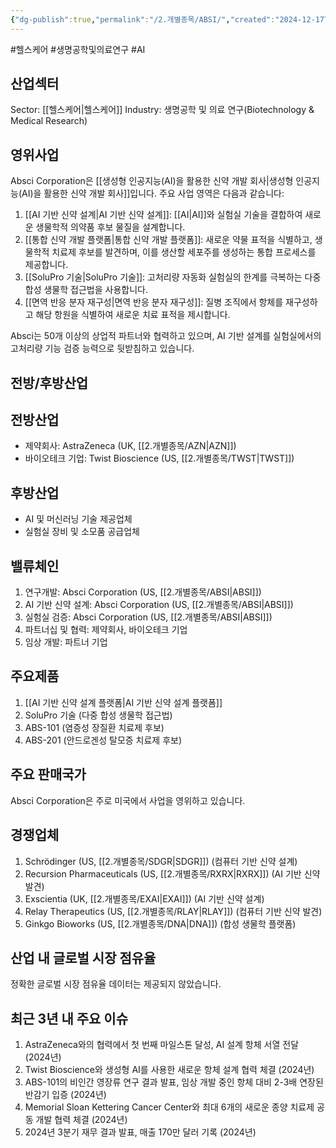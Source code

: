 ```yaml
---
{"dg-publish":true,"permalink":"/2.개별종목/ABSI/","created":"2024-12-17T21:13:53.458+09:00","updated":"2025-07-29T21:37:04.244+09:00"}
---
```


#헬스케어 #생명공학및의료연구 #AI 

## 산업섹터

Sector: [[헬스케어\|헬스케어]]
Industry: 생명공학 및 의료 연구(Biotechnology & Medical Research)

## 영위사업

Absci Corporation은 [[생성형 인공지능(AI)을 활용한 신약 개발 회사\|생성형 인공지능(AI)을 활용한 신약 개발 회사]]입니다. 주요 사업 영역은 다음과 같습니다:

1. [[AI 기반 신약 설계\|AI 기반 신약 설계]]: [[AI\|AI]]와 실험실 기술을 결합하여 새로운 생물학적 의약품 후보 물질을 설계합니다.
2. [[통합 신약 개발 플랫폼\|통합 신약 개발 플랫폼]]: 새로운 약물 표적을 식별하고, 생물학적 치료제 후보를 발견하며, 이를 생산할 세포주를 생성하는 통합 프로세스를 제공합니다.
3. [[SoluPro 기술\|SoluPro 기술]]: 고처리량 자동화 실험실의 한계를 극복하는 다중 합성 생물학 접근법을 사용합니다.
4. [[면역 반응 분자 재구성\|면역 반응 분자 재구성]]: 질병 조직에서 항체를 재구성하고 해당 항원을 식별하여 새로운 치료 표적을 제시합니다.

Absci는 50개 이상의 상업적 파트너와 협력하고 있으며, AI 기반 설계를 실험실에서의 고처리량 기능 검증 능력으로 뒷받침하고 있습니다.

## 전방/후방산업

## 전방산업

- 제약회사: AstraZeneca (UK, [[2.개별종목/AZN\|AZN]])
- 바이오테크 기업: Twist Bioscience (US, [[2.개별종목/TWST\|TWST]])

## 후방산업

- AI 및 머신러닝 기술 제공업체
- 실험실 장비 및 소모품 공급업체

## 밸류체인

1. 연구개발: Absci Corporation (US, [[2.개별종목/ABSI\|ABSI]])
2. AI 기반 신약 설계: Absci Corporation (US, [[2.개별종목/ABSI\|ABSI]])
3. 실험실 검증: Absci Corporation (US, [[2.개별종목/ABSI\|ABSI]])
4. 파트너십 및 협력: 제약회사, 바이오테크 기업
5. 임상 개발: 파트너 기업

## 주요제품

1. [[AI 기반 신약 설계 플랫폼\|AI 기반 신약 설계 플랫폼]]
2. SoluPro 기술 (다중 합성 생물학 접근법)
3. ABS-101 (염증성 장질환 치료제 후보)
4. ABS-201 (안드로겐성 탈모증 치료제 후보)

## 주요 판매국가

Absci Corporation은 주로 미국에서 사업을 영위하고 있습니다.

## 경쟁업체

1. Schrödinger (US, [[2.개별종목/SDGR\|SDGR]]) (컴퓨터 기반 신약 설계)
2. Recursion Pharmaceuticals (US, [[2.개별종목/RXRX\|RXRX]]) (AI 기반 신약 발견)
3. Exscientia (UK, [[2.개별종목/EXAI\|EXAI]]) (AI 기반 신약 설계)
4. Relay Therapeutics (US, [[2.개별종목/RLAY\|RLAY]]) (컴퓨터 기반 신약 발견)
5. Ginkgo Bioworks (US, [[2.개별종목/DNA\|DNA]]) (합성 생물학 플랫폼)

## 산업 내 글로벌 시장 점유율

정확한 글로벌 시장 점유율 데이터는 제공되지 않았습니다.

## 최근 3년 내 주요 이슈

1. AstraZeneca와의 협력에서 첫 번째 마일스톤 달성, AI 설계 항체 서열 전달 (2024년)
2. Twist Bioscience와 생성형 AI를 사용한 새로운 항체 설계 협력 체결 (2024년)
3. ABS-101의 비인간 영장류 연구 결과 발표, 임상 개발 중인 항체 대비 2-3배 연장된 반감기 입증 (2024년)
4. Memorial Sloan Kettering Cancer Center와 최대 6개의 새로운 종양 치료제 공동 개발 협력 체결 (2024년)
5. 2024년 3분기 재무 결과 발표, 매출 170만 달러 기록 (2024년)